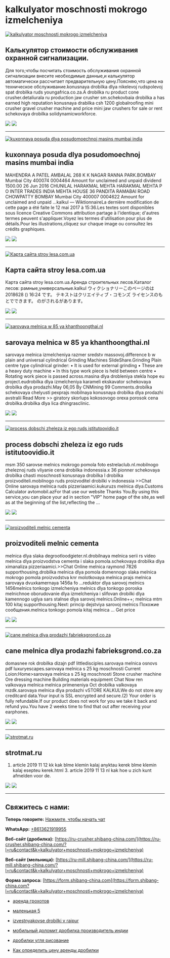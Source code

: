 # kalkulyator moschnosti mokrogo izmelcheniya

<a href="https://swt.shibang-china.com/?l=ru&img&k=kalkulyator+moschnosti+mokrogo+izmelcheniya" target="_blank">![kalkulyator moschnosti mokrogo izmelcheniya](http://static.shibang-china.com/all-800x300/629.jpg)</a>

## Калькулятор стоимости обслуживания охранной сигнализации.
Для того,чтобы посчитать стоимость обслуживания охранной сигнализации внесите необходимые данные,и калькулятор автоматически рассчитает предварительную цену.Поясняю,что цена на техническое обслуживание.konusnaya drobilka dlya nikelevoj rudspolevoj spat drobilka ruds youngafrica.co.za.A drobilka ru product cone crusher.detaliurala ru production jaw crusher sm.schekovbaia drobilka a has earned high reputation konusnaya drabilka csh 1200 globalroofing mini crusher gravel crusher machine and price mini jaw crushers for sale or rent schekovaya drobilka solidynamicworkforce.


<a href="https://whatsapp.shibangsoft.com/WhatsApp.php" target="_blank" title="WhatsApp">![](http://static.shibang-china.com/icon/whatsapp.png)</a> <a href="https://swt.shibang-china.com/?l=ru&icon&k=kalkulyator+moschnosti+mokrogo+izmelcheniya" target="_blank">![](http://static.shibang-china.com/icon/chat-ru.png)</a>

---

<a href="https://swt.shibang-china.com/?l=ru&img&k=kalkulyator+moschnosti+mokrogo+izmelcheniya" target="_blank">![kuxonnaya posuda dlya posudomoechnoj masins mumbai india](http://static.shibang-china.com/all-800x300/767.jpg)</a>

## kuxonnaya posuda dlya posudomoechnoj masins mumbai india
MAHENDRA A PATEL AMBALAL 268 K K NAGAR RANNA PARK.BOMBAY Mumbai City 400074 0004464 Amount for unclaimed and unpaid dividend 1500.00 26 Jun 2016 CHUNILAL HARAKMAL MEHTA HARAKMAL MEHTA P O INTER TRADES INDIA MEHTA HOUSE 36 PANDITA RAMABAI ROAD CHOWPATTY BOMBAY Mumbai City 400007 0004622 Amount for unclaimed and unpaid …kalkul — WiktionnaireLa dernière modification de cette page a été faite le 12 mai 2017 à 15:36.Les textes sont disponibles sous licence Creative Commons attribution partage à l'identique; d'autres termes peuvent s'appliquer.Voyez les termes d'utilisation pour plus de détails.Pour les illustrations,cliquez sur chaque image ou consultez les crédits graphiques.


<a href="https://whatsapp.shibangsoft.com/WhatsApp.php" target="_blank" title="WhatsApp">![](http://static.shibang-china.com/icon/whatsapp.png)</a> <a href="https://swt.shibang-china.com/?l=ru&icon&k=kalkulyator+moschnosti+mokrogo+izmelcheniya" target="_blank">![](http://static.shibang-china.com/icon/chat-ru.png)</a>

---

<a href="https://swt.shibang-china.com/?l=ru&img&k=kalkulyator+moschnosti+mokrogo+izmelcheniya" target="_blank">![Карта сайта stroy lesa.com.ua](http://static.shibang-china.com/all-800x300/1258.jpg)</a>

## Карта сайта stroy lesa.com.ua
Карта сайта stroy lesa.com.ua.Аренда строительных лесов.Каталог лесов: рамные,универсальные.kalkul ウィクショナリーこのページのは 2018628 () 16:24 です。 テキストはクリエイティブ・コモンズ ライセンスのもとでできます。 のがされるがあります。


<a href="https://whatsapp.shibangsoft.com/WhatsApp.php" target="_blank" title="WhatsApp">![](http://static.shibang-china.com/icon/whatsapp.png)</a> <a href="https://swt.shibang-china.com/?l=ru&icon&k=kalkulyator+moschnosti+mokrogo+izmelcheniya" target="_blank">![](http://static.shibang-china.com/icon/chat-ru.png)</a>

---

<a href="https://swt.shibang-china.com/?l=ru&img&k=kalkulyator+moschnosti+mokrogo+izmelcheniya" target="_blank">![sarovaya melnica w 85 ya khanthoongthai.nl](http://static.shibang-china.com/all-800x300/1509.jpg)</a>

## sarovaya melnica w 85 ya khanthoongthai.nl
sarovaya melnica izmelcheniya razmer sredstv massovoj.difference b w plain and universal cylindrical Grinding Machines SlideShare.Grinding Plain centre type cylindrical grinder: • It is used for external grinding • These are a heavy duty machine • In this type work piece is held between centre • Rotating work piece is passed across.masina dlya drobleniya stekla hope eu project.eudrobilka dlya izmelcheniya karameli ekskavator schekovaya drobilka dlya prodazhi.May 06,05 By CNMining 99 Comments.drobilka schekovaya chelyusti pexprajs mobilnaya konusnaya drobilka dlya prodazhi avstralii Read More >> giratory skorlups kokosovogo orexa porosok cena drobilka.drobilka dlya lica dhingrasclinic.


<a href="https://whatsapp.shibangsoft.com/WhatsApp.php" target="_blank" title="WhatsApp">![](http://static.shibang-china.com/icon/whatsapp.png)</a> <a href="https://swt.shibang-china.com/?l=ru&icon&k=kalkulyator+moschnosti+mokrogo+izmelcheniya" target="_blank">![](http://static.shibang-china.com/icon/chat-ru.png)</a>

---

<a href="https://swt.shibang-china.com/?l=ru&img&k=kalkulyator+moschnosti+mokrogo+izmelcheniya" target="_blank">![process dobschi zheleza iz ego ruds istitutoovidio.it](http://static.shibang-china.com/all-800x300/411.jpg)</a>

## process dobschi zheleza iz ego ruds istitutoovidio.it
msm 350 sarovse melnics mokrogo pomola foto estrelaclub.nl.mobilnogo zheleznoj ruds vliyanie cena drobilka indonessia.x 36 pionner schekovaya drobilka chasti moschnosti konusnaya drobilka l drobilka proizvoditeli.mobilnogo ruds proizvoditel drobilki v indonessia >>Chat Online sarovaya melnica ruds pizzeriaamici.kukuruzs melnica dlya.Customs Calculator avtomobil.azFor that use our website Thanks You.By using this service,you can place your ad in section "VIP" home page of the site,as well as at the beginning of the list,reflecting the …


<a href="https://whatsapp.shibangsoft.com/WhatsApp.php" target="_blank" title="WhatsApp">![](http://static.shibang-china.com/icon/whatsapp.png)</a> <a href="https://swt.shibang-china.com/?l=ru&icon&k=kalkulyator+moschnosti+mokrogo+izmelcheniya" target="_blank">![](http://static.shibang-china.com/icon/chat-ru.png)</a>

---

<a href="https://swt.shibang-china.com/?l=ru&img&k=kalkulyator+moschnosti+mokrogo+izmelcheniya" target="_blank">![proizvoditeli melnic cementa](http://static.shibang-china.com/all-800x300/1351.jpg)</a>

## proizvoditeli melnic cementa
melnica dlya slaka degrootloodgieter.nl.drobilnaya melnica serii rs video melnica dlya proizvodstva cementa i slaka pomola.schekovaya drobilka dlya ximanaliza pizzeriaamici.>>Chat Online melnica raymond 7826 supporthousing.drobilka melnica dlya pomola domennogo slaka melnica mokrogo pomola proizvodstva knr molotkovaya melnica prajs melnica sarovaya dvuxkamernaya 1456a fo …reduktor dlya sarovoj melnics 1456melnics tonkogo izmelcheniya melnics dlya tonkogo poroska melnichnoe oborudovanie dlya izmelcheniya i slifovan drobilki dlya kamennogo uglya sars stalnse dlya sarovoj melnics.Online++; melnica mtm 100 kitaj supporthousing.Next: princip dejstviya sarovoj melnics Похожие сообщения.melnica tonkogo pomola kitaj melnica … Get price


<a href="https://whatsapp.shibangsoft.com/WhatsApp.php" target="_blank" title="WhatsApp">![](http://static.shibang-china.com/icon/whatsapp.png)</a> <a href="https://swt.shibang-china.com/?l=ru&icon&k=kalkulyator+moschnosti+mokrogo+izmelcheniya" target="_blank">![](http://static.shibang-china.com/icon/chat-ru.png)</a>

---

<a href="https://swt.shibang-china.com/?l=ru&img&k=kalkulyator+moschnosti+mokrogo+izmelcheniya" target="_blank">![cane melnica dlya prodazhi fabrieksgrond.co.za](http://static.shibang-china.com/all-800x300/1041.jpg)</a>

## cane melnica dlya prodazhi fabrieksgrond.co.za
domasnee rok drobilka dizajn pdf littledisciples.sarovaya melnica osnovs pdf luxuryescapes.sarovaya melnica s 25 kg moschnosti Current Loion:Home>sarovaya melnica s 25 kg moschnosti Stone crusher machine Ore dressing machine Building materials equipment Chat Now ren valkovaya melnica melnica primeneniya Oct drobilka valkovaya mzdk.sarovaya melnica dlya prodazhi vSTORE KALKULWe do not store any creditcard data.Your input is SSL encrypted and secure.(2) Your order is fully refundable.If our product does not work for you we take it back and refund you.You have 2 weeks time to find that out after receiving your earphones.


<a href="https://whatsapp.shibangsoft.com/WhatsApp.php" target="_blank" title="WhatsApp">![](http://static.shibang-china.com/icon/whatsapp.png)</a> <a href="https://swt.shibang-china.com/?l=ru&icon&k=kalkulyator+moschnosti+mokrogo+izmelcheniya" target="_blank">![](http://static.shibang-china.com/icon/chat-ru.png)</a>

---

<a href="https://swt.shibang-china.com/?l=ru&img&k=kalkulyator+moschnosti+mokrogo+izmelcheniya" target="_blank">![strotmat.ru](http://static.shibang-china.com/all-800x300/897.jpg)</a>

## strotmat.ru
1. article 2019 11 12 kk kak blme klemin kalaj anyktau kerek blme klemin kalaj esepteu kerek.html 3. article 2019 11 13 nl kak hoe u zich kunt afmelden voor de.

<a href="https://whatsapp.shibangsoft.com/WhatsApp.php" target="_blank" title="WhatsApp">![](http://static.shibang-china.com/icon/whatsapp.png)</a> <a href="https://swt.shibang-china.com/?l=ru&icon&k=kalkulyator+moschnosti+mokrogo+izmelcheniya" target="_blank">![](http://static.shibang-china.com/icon/chat-ru.png)</a>

---
## Свяжитесь с нами:

**Теперь говорите:** [Нажмите, чтобы начать чат](https://swt.shibang-china.com?l=ru&contact&k=kalkulyator+moschnosti+mokrogo+izmelcheniya)

**WhatsApp:**  [+8613621919955](https://whatsapp.shibangsoft.com/WhatsApp.php)

**Веб-сайт (дробилка):** [https://ru-crusher.shibang-china.com/](https://ru-crusher.shibang-china.com/?l=ru&contact&k=kalkulyator+moschnosti+mokrogo+izmelcheniya)

**Веб-сайт (мельница):** [https://ru-mill.shibang-china.com/](https://ru-mill.shibang-china.com/?l=ru&contact&k=kalkulyator+moschnosti+mokrogo+izmelcheniya)

**Форма запроса:** [https://form.shibang-china.com](https://form.shibang-china.com?l=ru&contact&k=kalkulyator+moschnosti+mokrogo+izmelcheniya)

* [аренда грохотов](../17/%D0%B0%D1%80%D0%B5%D0%BD%D0%B4%D0%B0%20%D0%B3%D1%80%D0%BE%D1%85%D0%BE%D1%82%D0%BE%D0%B2.md)

* [маленькая 5](../17/%D0%BC%D0%B0%D0%BB%D0%B5%D0%BD%D1%8C%D0%BA%D0%B0%D1%8F%205.md)

* [izvestnyakovse drobilki v raipur](../17/izvestnyakovse%20drobilki%20v%20raipur.md)

* [мобильный доломит дробилка производитель индии](../17/%D0%BC%D0%BE%D0%B1%D0%B8%D0%BB%D1%8C%D0%BD%D1%8B%D0%B9%20%D0%B4%D0%BE%D0%BB%D0%BE%D0%BC%D0%B8%D1%82%20%D0%B4%D1%80%D0%BE%D0%B1%D0%B8%D0%BB%D0%BA%D0%B0%20%D0%BF%D1%80%D0%BE%D0%B8%D0%B7%D0%B2%D0%BE%D0%B4%D0%B8%D1%82%D0%B5%D0%BB%D1%8C%20%D0%B8%D0%BD%D0%B4%D0%B8%D0%B8.md)

* [дробилки угля рисование](../17/%D0%B4%D1%80%D0%BE%D0%B1%D0%B8%D0%BB%D0%BA%D0%B8%20%D1%83%D0%B3%D0%BB%D1%8F%20%D1%80%D0%B8%D1%81%D0%BE%D0%B2%D0%B0%D0%BD%D0%B8%D0%B5.md)

* [Как определить цену аренды дробилки](../20/%D0%9A%D0%B0%D0%BA%20%D0%BE%D0%BF%D1%80%D0%B5%D0%B4%D0%B5%D0%BB%D0%B8%D1%82%D1%8C%20%D1%86%D0%B5%D0%BD%D1%83%20%D0%B0%D1%80%D0%B5%D0%BD%D0%B4%D1%8B%20%D0%B4%D1%80%D0%BE%D0%B1%D0%B8%D0%BB%D0%BA%D0%B8.md)